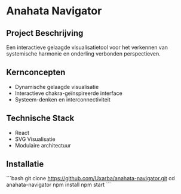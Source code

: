 # Anahata Navigator

## Project Beschrijving
Een interactieve gelaagde visualisatietool voor het verkennen van systemische harmonie en onderling verbonden perspectieven.

## Kernconcepten
- Dynamische gelaagde visualisatie
- Interactieve chakra-geïnspireerde interface
- Systeem-denken en interconnectiviteit

## Technische Stack
- React
- SVG Visualisatie
- Modulaire architectuur

## Installatie
\`\`\`bash
git clone https://github.com/Uxarba/anahata-navigator.git
cd anahata-navigator
npm install
npm start
\`\`\`
